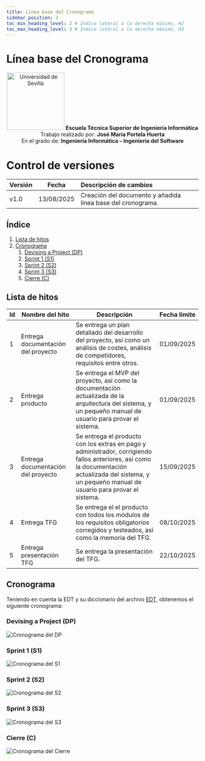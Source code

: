 ```yaml
---
title: Línea base del Cronograma
sidebar_position: 2
toc_min_heading_level: 2 # Índice lateral a la derecha mínimo, H2
toc_max_heading_level: 3 # Índice lateral a la derecha máximo, H3
---
```


# Línea base del Cronograma

<p align="center">
  <img src="/img/universidad-de-sevilla-logo.png" alt="Universidad de Sevilla" width="150"/>
  <strong>Escuela Técnica Superior de Ingeniería Informática</strong><br/>
  Trabajo realizado por: <strong>José María Portela Huerta</strong><br/>
  En el grado de: <strong>Ingeniería Informática – Ingeniería del Software</strong>
</p>

# Control de versiones

| Versión | Fecha | Descripción de cambios |
| ----- | ----- | :---- |
| v1.0 | 13/08/2025 | Creación del documento y añadida línea base del cronograma. |

## Índice

1. [Lista de hitos](#lista-de-hitos)
2. [Cronograma](#cronograma)
    1. [Devising a Project (DP)](#devising-a-project-dp)
    2. [Sprint 1 (S1)](#sprint-1-s1)
    3. [Sprint 2 (S2)](#sprint-2-s2)
    4. [Sprint 3 (S3)](#sprint-3-s3)
    5. [Cierre (C)](#cierre-c)

## Lista de hitos

| Id | Nombre del hito | Descripción | Fecha límite |
| ----- | ----- | ----- | ----- |
| 1 | Entrega documentación del proyecto | Se entrega un plan detallado del desarrollo del proyecto, así como un análisis de costes, análisis de competidores, requisitos entre otros. | 01/09/2025 |
| 2 | Entrega producto | Se entrega el MVP del proyecto, así como la documentación actualizada de la arquitectura del sistema, y un pequeño manual de usuario para provar el sistema. | 01/09/2025 |
| 3 | Entrega documentación del proyecto | Se entrega el producto con los extras en pago y administrador, corrigiendo fallos anteriores, así como la documentación actualizada del sistema, y un pequeño manual de usuario para provar el sistema. | 15/09/2025 |
| 4 | Entrega TFG | Se entrega el el producto con todos los módulos de los requisitos obligatorios corregidos y testeados, así como la memoria del TFG. | 08/10/2025 |
| 5 | Entrega presentación TFG | Se entrega la presentación del TFG. | 22/10/2025 |

## Cronograma

Teniendo en cuenta la EDT y su diccionario del archivo [EDT](/docs/intro.md), obtenemos el siguiente cronograma:

### Devising a Project (DP)

![Cronograma del DP](/img/plan/cronograma_dp.png)

### Sprint 1 (S1)

![Cronograma del S1](/img/plan/cronograma_s1.png)

### Sprint 2 (S2)

![Cronograma del S2](/img/plan/cronograma_s2.png)

### Sprint 3 (S3)

![Cronograma del S3](/img/plan/cronograma_s3.png)

### Cierre (C)

![Cronograma del Cierre](/img/plan/cronograma_cierre.png)
